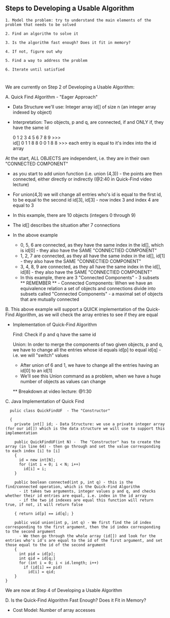<!-- Quick-Find Algorithm to Solve Dynamic Connectivity Problem -->

  ## Steps to Developing a Usable Algorithm 
    1. Model the problem: try to understand the main elements of the problem that needs to be solved 

    2. Find an algorithm to solve it 

    3. Is the algorithm fast enough? Does it fit in memory?

    4. If not, figure out why

    5. Find a way to address the problem 

    6. Iterate until satisfied 
    
# ###############################################

We are currently on Step 2 of Developing a Usable Algorithm:

A. Quick Find Algorithm - "Eager Approach"
  
  - Data Structure we'll use: Integer array id[] of size n (an integer array indexed by object) 
  - Interpretation: Two objects, p and q, are connected, if and ONLY if, they have the same id 
  
     0 1 2 3 4 5 6 7 8 9 >>>  
id[] 0 1 1 8 8 0 0 1 8 8 >>> each entry is equal to it's index into the id array

At the start, ALL OBJECTS are independent, i.e. they are in their own "CONNECTED COMPONENT" 
  - as you start to add union function (i.e. union (4,3)) - the points are then connected, either directly or indirectly (@2:40 in Quick-Find video lecture)
  - For union(4,3) we will change all entries who's id is equal to the first id, to be equal to the second id
    id[3], id[3] - now index 3 and index 4 are equal to 3

  - In this example, there are 10 objects (integers 0 through 9)
  - The id[] describes the situation after 7 connections 
  - In the above example 
    - 0, 5, 6 are connected, as they have the same index in the id[], which is id[0] - they also have the SAME "CONNECTIED COMPONENT"
    - 1, 2, 7 are connected, as they all have the same index in the id[], id[1] - they also have the SAME "CONNECTIED COMPONENT"
    - 3, 4, 8, 9 are connected, as they all have the same index in the id[], id[8] - they also have the SAME "CONNECTIED COMPONENT"
    - In this example, there are 3 "Connected Components" - 3 subsets  
     ** REMEMBER ** - Connected Components: When we have an equivalence relation a set of objects and connections divide into subsets called "Connected Components" - a maximal set of objects that are mutually connected  

B. This above example will support a QUICK implementation of the Quick-Find Algorithm, as we will check the array entries to see if they are equal 
  - Implementation of Quick-Find Algorithm
  
    Find: Check if p and q have the same id 
    
    Union: In order to merge the components of two given objects, p and q, we have to change all the entries whose id equals id[p] to equal id[q] - i.e. we will "switch" values
   
      - After union of 6 and 1, we have to change all the entries having an id[0] to an id[1] 
      - We'll see this Union command as a problem, when we have a huge number of objects as values can change
      
    ** Breakdown at video lecture: @1:30
    
    
C. Java Implementation of Quick Find
    
      pulic class QuickFindUF  - The "Constructor"
      
      {
        private int[] id; - Data Structure: we use a private integer array (for our id[]) which is the data structure we will use to support this implementation 
        
        public QuickFindUF(int N) -  The "Constructor" has to create the array (in line 64) - then go through and set the value corresponding to each index [i] to [i] 
        {
          id = new int[N];
          for (int i = 0; i < N; i++)
            id[i] = i;
        }
    
        public boolean connected(int p, int q) - this is the find/connected operation, which is the Quick-Find Algorithm
          - it takes two arguments, integer values p and q, and checks whether their id entries are equal, i.e. index in the id array 
          - if the two id indexes are equal this function will return true, if not, it will return false 
          
        { return id[p] == id[q]; }
        
        public void union(int p, int q) - We first find the id index corresponding to the first argument, then the id index corresponding to the second argument 
          - We then go through the whole array (id[]) and look for the entries who's id's are equal to the id of the first argument, and set those equal to the id of the second argument 
        {
          int pid = id[p];
          int qid = id[q;]
          for (int i = 0; i < id.length; i++)
            if (id[i] == pid) 
              id[i] = qid;
        }
    }
    
We are now at Step 4 of Developing a Usable Algorithm

D. Is the Quick-Find Algorithm Fast Enough? Does it Fit in Memory?

  - Cost Model: Number of array accesses 
      
      
      
      
      
      
      
      
      
      
      
      
      
      
      
      
      
      
      


































